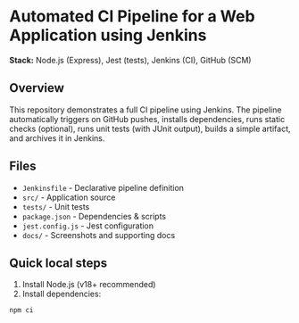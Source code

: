 # Automated CI Pipeline for a Web Application using Jenkins


**Stack:** Node.js (Express), Jest (tests), Jenkins (CI), GitHub (SCM)


## Overview
This repository demonstrates a full CI pipeline using Jenkins. The pipeline automatically triggers on GitHub pushes, installs dependencies, runs static checks (optional), runs unit tests (with JUnit output), builds a simple artifact, and archives it in Jenkins.


## Files
- `Jenkinsfile` - Declarative pipeline definition
- `src/` - Application source
- `tests/` - Unit tests
- `package.json` - Dependencies & scripts
- `jest.config.js` - Jest configuration
- `docs/` - Screenshots and supporting docs


## Quick local steps
1. Install Node.js (v18+ recommended)
2. Install dependencies:
```bash
npm ci